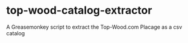 # top-wood-catalog-extractor
A Greasemonkey script to extract the Top-Wood.com Placage as a csv catalog
